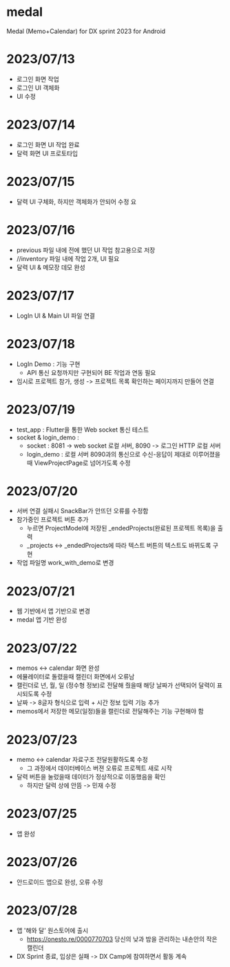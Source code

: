# medal

Medal (Memo+Calendar) for DX sprint 2023 for Android

# 2023/07/13
- 로그인 화면 작업
- 로그인 UI 객체화
- UI 수정

# 2023/07/14
- 로그인 화면 UI 작업 완료
- 달력 화면 UI 프로토타입

# 2023/07/15
- 달력 UI 구체화, 하지만 객체화가 안되어 수정 요

# 2023/07/16
- previous 파일 내에 전에 했던 UI 작업 참고용으로 저장
- //inventory 파일 내에 작업 2개, UI 필요
- 달력 UI & 메모장 데모 완성

# 2023/07/17
- LogIn UI & Main UI 파일 연결

# 2023/07/18
- LogIn Demo : 기능 구현
    - API 통신 요청까지만 구현되어 BE 작업과 연동 필요
- 임시로 프로젝트 참가, 생성 -> 프로젝트 목록 확인하는 페이지까지 만들어 연결

# 2023/07/19
- test_app : Flutter을 통한 Web socket 통신 테스트
- socket & login_demo :
    - socket : 8081 -> web socket 로컬 서버, 8090 -> 로그인 HTTP 로컬 서버
    - login_demo : 로컬 서버 8090과의 통신으로 수신-응답이 제대로 이루어졌을때 ViewProjectPage로 넘어가도록 수정

# 2023/07/20
- 서버 연결 실패시 SnackBar가 안뜨던 오류를 수정함
- 참가중인 프로젝트 버튼 추가
    - 누르면 ProjectModel에 저장된 _endedProjects(완료된 프로젝트 목록)을 출력
    - _projects <-> _endedProjects에 따라 텍스트 버튼의 텍스트도 바뀌도록 구현
- 작업 파일명 work_with_demo로 변경

# 2023/07/21
- 웹 기반에서 앱 기반으로 변경
- medal 앱 기반 완성

# 2023/07/22
- memos <-> calendar 화면 완성
- 에뮬레이터로 돌렸을때 캘린더 화면에서 오류남
- 캘린더로 년, 월, 일 (정수형 정보)로 전달해 줬을때 해당 날짜가 선택되어 달력이 표시되도록 수정
- 날짜 -> 8글자 형식으로 입력 + 시간 정보 입력 기능 추가
- memos에서 저장한 메모(일정)들을 캘린더로 전달해주는 기능 구현해야 함

# 2023/07/23
- memo <-> calendar 자료구조 전달원활하도록 수정
    - 그 과정에서 데이터베이스 버젼 오류로 프로젝트 새로 시작
- 달력 버튼을 눌렀을때 데이터가 정상적으로 이동했음을 확인
    - 하지만 달력 상에 안뜸 -> 민재 수정

# 2023/07/25
- 앱 완성

# 2023/07/26
- 안드로이드 앱으로 완성, 오류 수정

# 2023/07/28
- 앱 '해와 달' 원스토어에 출시
  - https://onesto.re/0000770703
    당신의 낮과 밤을 관리하는 내손안의 작은 캘린더
- DX Sprint 종료, 입상은 실패 -> DX Camp에 참여하면서 활동 계속